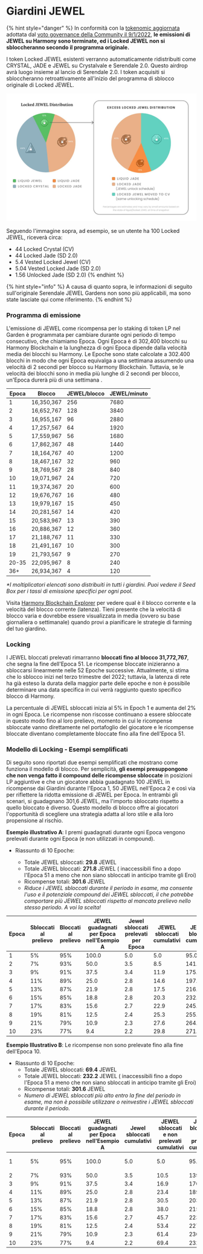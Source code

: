 # Giardini JEWEL

{% hint style="danger" %}
In conformità con la [tokenomic aggiornata](https://medium.com/@defikingdomsitalia/serendale-2-0-a3787cbeb04a) adottata dal [voto governance della Community il 9/1/2022](https://vote.defikingdoms.com/#/proposal/0x2a83ec79bf88a5d8170b831b4c941a934e47ca0c569a40bb8d240666978b73e6), **le emissioni di JEWEL su Harmony sono terminate, ed i Locked JEWEL non si sbloccheranno secondo il programma originale.**



I token Locked JEWEL esistenti verranno automaticamente ridistribuiti come CRYSTAL, JADE e JEWEL su Crystalvale e Serendale 2.0. Questo airdrop avrà luogo insieme al lancio di Serendale 2.0. I token acquisiti si sbloccheranno retroattivamente all'inizio del programma di sblocco originale di Locked JEWEL.

<img src="../../.gitbook/assets/image (9).png" alt="" data-size="original">

Seguendo l'immagine sopra, ad esempio, se un utente ha 100 Locked JEWEL, riceverà circa:

* 44 Locked Crystal (CV)&#x20;
* 44 Locked Jade (SD 2.0)&#x20;
* 5.4 Vested Locked Jewel (CV)&#x20;
* 5.04 Vested Locked Jade (SD 2.0)&#x20;
* 1.56 Unlocked Jade (SD 2.0)
{% endhint %}

{% hint style="info" %}
A causa di quanto sopra, le informazioni di seguito sull'originale Serendale JEWEL Gardens non sono più applicabili, ma sono state lasciate qui come riferimento.
{% endhint %}

### **Programma di emissione**

L'emissione di JEWEL come ricompensa per lo staking di token LP nel Garden è programmata per cambiare durante ogni periodo di tempo consecutivo, che chiamiamo Epoca. Ogni Epoca è di 302,400 blocchi su Harmony Blockchain e la lunghezza di ogni Epoca dipende dalla velocità media dei blocchi su Harmony. Le Epoche sono state calcolate a 302.400 blocchi in modo che ogni Epoca equivalga a una settimana assumendo una velocità di 2 secondi per blocco su Harmony Blockchain. Tuttavia, se le velocità dei blocchi sono in media più lunghe di 2 secondi per blocco, un'Epoca durerà più di una settimana .

| Epoca | Blocco     | JEWEL/blocco | JEWEL/minuto |
| ----- | ---------- | ------------ | ------------ |
| 1     | 16,350,367 | 256          | 7680         |
| 2     | 16,652,767 | 128          | 3840         |
| 3     | 16,955,167 | 96           | 2880         |
| 4     | 17,257,567 | 64           | 1920         |
| 5     | 17,559,967 | 56           | 1680         |
| 6     | 17,862,367 | 48           | 1440         |
| 7     | 18,164,767 | 40           | 1200         |
| 8     | 18,467,167 | 32           | 960          |
| 9     | 18,769,567 | 28           | 840          |
| 10    | 19,071,967 | 24           | 720          |
| 11    | 19,374,367 | 20           | 600          |
| 12    | 19,676,767 | 16           | 480          |
| 13    | 19,979,167 | 15           | 450          |
| 14    | 20,281,567 | 14           | 420          |
| 15    | 20,583,967 | 13           | 390          |
| 16    | 20,886,367 | 12           | 360          |
| 17    | 21,188,767 | 11           | 330          |
| 18    | 21,491,167 | 10           | 300          |
| 19    | 21,793,567 | 9            | 270          |
| 20-35 | 22,095,967 | 8            | 240          |
| 36+   | 26,934,367 | 4            | 120          |

_\*I moltiplicatori elencati sono distribuiti in tutti i giardini. Puoi vedere il Seed Box per i tassi di emissione specifici per ogni pool._

Visita [Harmony Blockchain Explorer](https://explorer.harmony.one/) per vedere qual è il blocco corrente e la velocità del blocco corrente (latenza). Tieni presente che la velocità di blocco varia e dovrebbe essere visualizzata in media (ovvero su base giornaliera o settimanale) quando provi a pianificare le strategie di farming del tuo giardino.

### Locking

I JEWEL bloccati prelevati  rimarranno  **bloccati fino al blocco 31,772,767**, che segna la fine dell'Epoca 51. Le ricompense bloccate inizieranno a sbloccarsi linearmente nelle 52 Epoche successive. Attualmente, si stima che lo sblocco inizi nel terzo trimestre del 2022; tuttavia, la latenza di rete ha già esteso la durata della maggior parte delle epoche e non è possibile determinare una data specifica in cui verrà raggiunto questo specifico blocco di Harmony.&#x20;

La percentuale di JEWEL sbloccati inizia al 5% in Epoch 1 e aumenta del 2% in ogni Epoca. Le ricompense non riscosse continuano a essere sbloccate in questo modo fino al loro prelievo, momento in cui le ricompense sbloccate vanno direttamente nel portafoglio del giocatore e le ricompense bloccate diventano completamente bloccate fino alla fine dell'Epoca 51.

### Modello di Locking - Esempi semplificati

Di seguito sono riportati due esempi semplificati che mostrano come funziona il modello di blocco. Per semplicità, **gli esempi presuppongono che non venga fatto il compound delle ricompense sbloccate** in posizioni LP aggiuntive e che un giocatore abbia guadagnato 100 JEWEL in ricompense dai Giardini durante l'Epoca 1, 50 JEWEL nell'Epoca 2 e così via per riflettere la ridotta emissione di JEWEL per Epoca. In entrambi gli scenari, si guadagnano 301,6 JEWEL, ma l'importo sbloccato rispetto a quello bloccato è diverso. Questo modello di blocco offre ai giocatori l'opportunità di scegliere una strategia adatta al loro stile e alla loro propensione al rischio.&#x20;

**Esempio illustrativo A**: I premi guadagnati durante ogni Epoca vengono prelevati durante ogni Epoca (e non utilizzati in compound).

*   Riassunto di 10 Epoche:

    * Totale JEWEL sbloccati: **29.8** JEWEL
    * Totale JEWEL bloccati: **271.8** JEWEL ( inaccessibili fino a dopo l'Epoca 51 a meno che non siano sbloccati in anticipo tramite gli Eroi)
    * Ricompense totali: **301.6** JEWEL
    * _Riduce i JEWEL sbloccati durante il periodo in esame, ma consente l'uso e il potenziale compound dei JEWEL sbloccati, il che potrebbe comportare più JEWEL sbloccati rispetto al mancata prelievo nello stesso periodo. A voi la scelta!_



| Epoca | Sbloccati al prelievo | Bloccati al prelievo | JEWEL guadagnati per Epoca nell'Esempio A | Jewel sbloccati prelevati per Epoca | JEWEL sbloccati cumulativi | JEWEL bloccati cumulativi |
| ----- | --------------------- | -------------------- | ----------------------------------------- | ----------------------------------- | -------------------------- | ------------------------- |
| 1     | 5%                    | 95%                  | 100.0                                     | 5.0                                 | 5.0                        | 95.0                      |
| 2     | 7%                    | 93%                  | 50.0                                      | 3.5                                 | 8.5                        | 141.5                     |
| 3     | 9%                    | 91%                  | 37.5                                      | 3.4                                 | 11.9                       | 175.6                     |
| 4     | 11%                   | 89%                  | 25.0                                      | 2.8                                 | 14.6                       | 197.9                     |
| 5     | 13%                   | 87%                  | 21.9                                      | 2.8                                 | 17.5                       | 216.9                     |
| 6     | 15%                   | 85%                  | 18.8                                      | 2.8                                 | 20.3                       | 232.8                     |
| 7     | 17%                   | 83%                  | 15.6                                      | 2.7                                 | 22.9                       | 245.8                     |
| 8     | 19%                   | 81%                  | 12.5                                      | 2.4                                 | 25.3                       | 255.9                     |
| 9     | 21%                   | 79%                  | 10.9                                      | 2.3                                 | 27.6                       | 264.6                     |
| 10    | 23%                   | 77%                  | 9.4                                       | 2.2                                 | 29.8                       | 271.8                     |

**Esempio Illustrativo B**: Le ricompense non sono prelevate fino alla fine dell'Epoca 10.

* Riassunto di 10 Epoche:
  * Totale JEWEL sbloccati: **69.4** JEWEL
  * Totale JEWEL bloccati: **232.2** JEWEL ( inaccessibili fino a dopo l'Epoca 51 a meno che non siano sbloccati in anticipo tramite gli Eroi)
  * Ricompense totali: **301.6** JEWEL
  * _Numero di JEWEL sbloccati più alto entro la fine del periodo in esame, ma non è possibile utilizzare o reinvestire i JEWEL sbloccati durante il periodo._

| Epoca        | Sbloccati al prelievo | Bloccati al prelievo | JEWEL guadagnati per Epoca nell'Esempio A | Jewel sbloccati cumulativi | JEWEL sbloccati e non prelevati cumulativi | JEWEL bloccati e non prelevati cumulativi | JEWEL sbloccati e prelevati cumulativi | JEWEL bloccati e prelevati cumulativi |
| ------------ | --------------------- | -------------------- | ----------------------------------------- | -------------------------- | ------------------------------------------ | ----------------------------------------- | -------------------------------------- | ------------------------------------- |
| <p>1<br></p> | 5%                    | 95%                  | 100.0                                     | 5.0                        | 5.0                                        | 95.0                                      | 0.0                                    | 0.0                                   |
| 2            | 7%                    | 93%                  | 50.0                                      | 3.5                        | 10.5                                       | 139.5                                     | 0.0                                    | 0.0                                   |
| 3            | 9%                    | 91%                  | 37.5                                      | 3.4                        | 16.9                                       | 170.6                                     | 0.0                                    | 0.0                                   |
| 4            | 11%                   | 89%                  | 25.0                                      | 2.8                        | 23.4                                       | 189.1                                     | 0.0                                    | 0.0                                   |
| 5            | 13%                   | 87%                  | 21.9                                      | 2.8                        | 30.5                                       | 203.9                                     | 0.0                                    | 0.0                                   |
| 6            | 15%                   | 85%                  | 18.8                                      | 2.8                        | 38.0                                       | 215.2                                     | 0.0                                    | 0.0                                   |
| 7            | 17%                   | 83%                  | 15.6                                      | 2.7                        | 45.7                                       | 223.1                                     | 0.0                                    | 0.0                                   |
| 8            | 19%                   | 81%                  | 12.5                                      | 2.4                        | 53.4                                       | 227.8                                     | 0.0                                    | 0.0                                   |
| 9            | 21%                   | 79%                  | 10.9                                      | 2.3                        | 61.4                                       | 230.8                                     | 0.0                                    | 0.0                                   |
| 10           | 23%                   | 77%                  | 9.4                                       | 2.2                        | 69.4                                       | 232.2                                     | 69.4                                   | 232.2                                 |
